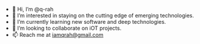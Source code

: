 - 👋 Hi, I’m @q-rah
- 👀 I’m interested in staying on the cutting edge of emerging technologies.
- 🌱 I’m currently learning new software and deep technologies. 
- 💞️ I’m looking to collaborate on iOT projects. 
- 📫 Reach me at iamqrah@gmail.com

<!---
q-rah/q-rah is a ✨ special ✨ repository because its `README.md` (this file) appears on your GitHub profile.
You can click the Preview link to take a look at your changes.
--->
